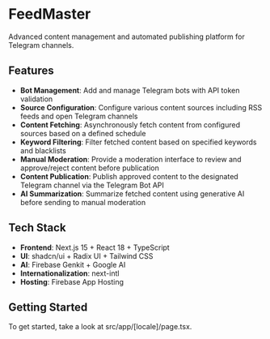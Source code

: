 # FeedMaster

Advanced content management and automated publishing platform for Telegram channels.

## Features

- **Bot Management**: Add and manage Telegram bots with API token validation
- **Source Configuration**: Configure various content sources including RSS feeds and open Telegram channels  
- **Content Fetching**: Asynchronously fetch content from configured sources based on a defined schedule
- **Keyword Filtering**: Filter fetched content based on specified keywords and blacklists
- **Manual Moderation**: Provide a moderation interface to review and approve/reject content before publication
- **Content Publication**: Publish approved content to the designated Telegram channel via the Telegram Bot API
- **AI Summarization**: Summarize fetched content using generative AI before sending to manual moderation

## Tech Stack

- **Frontend**: Next.js 15 + React 18 + TypeScript
- **UI**: shadcn/ui + Radix UI + Tailwind CSS
- **AI**: Firebase Genkit + Google AI
- **Internationalization**: next-intl
- **Hosting**: Firebase App Hosting

## Getting Started

To get started, take a look at src/app/[locale]/page.tsx.
